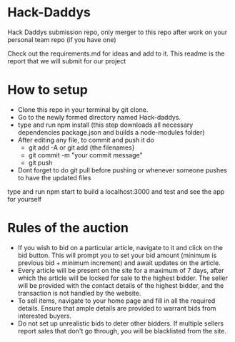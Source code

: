 # Hack-Daddys
Hack Daddys submission repo, only merger to this repo after work on your personal team repo (if you have one)

Check out the requirements.md for ideas and add to it.
This readme is the report that we will submit for our project

# How to setup
<ul>
  <li>Clone this repo in your terminal by git clone. 
  
  <li>Go to the newly formed directory named Hack-daddys.</li>
  <li>type and run npm install (this step downloads all necessary dependencies package.json and builds a node-modules folder)</li>
  <li>After editing any file, to commit and push it do
  <ul>
    <li> git add -A or git add {the filenames}</li>
    <li>git commit -m "your commit message"</li>
    <li>git push</li>
  </ul>
  </li>
  <li>Dont forget to do git pull before pushing or whenever someone pushes to have the updated files</li>
  
  </ul>
  
  type and run npm start to build a localhost:3000 and test and see the app for yourself
  
  # Rules of the auction
  <ul>
    <li>If you wish to bid on a particular article, navigate to it and click on the bid button. This will prompt you to set           your bid amount (minimum is previous bid + minimum increment) and await updates on the article.</li>
    <li>Every article will be present on the site for a maximum of 7 days, after which the article will be locked for sale to         the highest bidder. The seller will be provided with the contact details of the highest bidder, and the transaction           is not handled by the website.</li>
    <li>To sell items, navigate to your home page and fill in all the required details. Ensure that ample details are                 provided to warrant bids from interested buyers.</li>
    <li>Do not set up unrealistic bids to deter other bidders. If multiple sellers report sales that don't go through, you           will be blacklisted from the site.</li>
  
  </ul>
